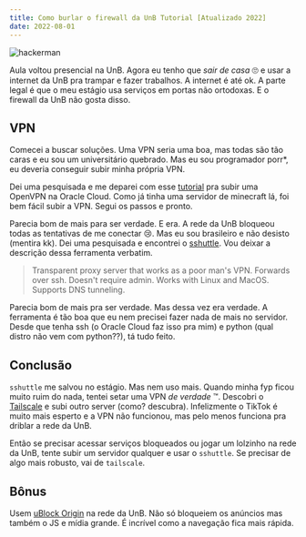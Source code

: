 ```yaml
---
title: Como burlar o firewall da UnB Tutorial [Atualizado 2022]
date: 2022-08-01
---
```


![hackerman](/images/hackerman.jpg)

Aula voltou presencial na UnB. Agora eu tenho que _sair de casa_ 🙄 e usar a 
internet da UnB pra trampar e fazer trabalhos. A internet é até ok. A parte 
legal é que o meu estágio usa serviços em portas não ortodoxas. E o firewall 
da UnB não gosta disso.

## VPN

Comecei a buscar soluções. Uma VPN seria uma boa, mas todas são tão caras e eu
sou um universitário quebrado. Mas eu sou programador porr\*, eu deveria
conseguir subir minha própria VPN.

Dei uma pesquisada e me deparei com esse
[tutorial](https://blogs.oracle.com/developers/post/launching-your-own-free-private-vpn-in-the-oracle-cloud)
pra subir uma OpenVPN na Oracle Cloud. Como já tinha uma servidor de minecraft
lá, foi bem fácil subir a VPN. Segui os passos e pronto.

Parecia bom de mais para ser verdade. E era. A rede da UnB bloqueou todas as
tentativas de me conectar 😢. Mas eu sou brasileiro e não desisto (mentira kk).
Dei uma pesquisada e encontrei o
[sshuttle](https://github.com/sshuttle/sshuttle). Vou deixar a descrição dessa
ferramenta verbatim.

> Transparent proxy server that works as a poor man's VPN. Forwards over ssh.
> Doesn't require admin. Works with Linux and MacOS. Supports DNS tunneling.

Parecia bom de mais pra ser verdade. Mas dessa vez era verdade. A ferramenta é
tão boa que eu nem precisei fazer nada de mais no servidor. Desde que tenha ssh
(o Oracle Cloud faz isso pra mim) e python (qual distro não vem com python??),
tá tudo feito.

## Conclusão

`sshuttle` me salvou no estágio. Mas nem uso mais. Quando minha fyp ficou muito
ruim do nada, tentei setar uma VPN _de verdade_ ™. Descobri o
[Tailscale](https://tailscale.com/) e subi outro server (como? descubra).
Infelizmente o TikTok é muito mais esperto e a VPN não funcionou, mas pelo menos
funciona pra driblar a rede da UnB.

Então se precisar acessar serviços bloqueados ou jogar um lolzinho na rede da
UnB, tente subir um servidor qualquer e usar o `sshuttle`. Se precisar de algo
mais robusto, vai de `tailscale`.

## Bônus

Usem [uBlock Origin](https://ublockorigin.com/) na rede da UnB. Não só bloqueiem
os anúncios mas também o JS e mídia grande. É incrível como a navegação fica
mais rápida.
